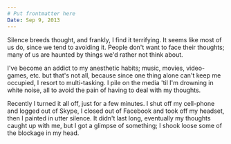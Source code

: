 ```yaml
---
# Put frontmatter here
Date: Sep 9, 2013
---
```

Silence breeds thought, and frankly, I find it terrifying. It seems like most of us do, since we tend to avoiding it. People don't want to face their thoughts; many of us are haunted by things we'd rather not think about.  

I've become an addict to my anesthetic habits; music, movies, video-games, etc. but that's not all, because since one thing alone can't keep me occupied, I resort to multi-tasking. I pile on the media 'til I'm drowning in white noise, all to avoid the pain of having to deal with my thoughts.  

Recently I turned it all off, just for a few minutes. I shut off my cell-phone and logged out of Skype, I closed out of Facebook and took off my headset, then I painted in utter silence. It didn't last long, eventually my thoughts caught up with me, but I got a glimpse of something; I shook loose some of the blockage in my head.